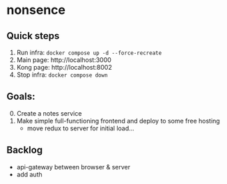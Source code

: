 # nonsence

## Quick steps
1. Run infra: `docker compose up -d --force-recreate`
2. Main page: http://localhost:3000
3. Kong page: http://localhost:8002
4. Stop infra: `docker compose down`

## Goals:
0. Create a notes service
1. Make simple full-functioning frontend and deploy to some free hosting
    - move redux to server for initial load...

## Backlog
- api-gateway between browser & server
- add auth
